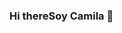 ### Hi thereSoy Camila 👋

<!--
**CamilaVillasuso/CamilaVillasuso** is a ✨ _special_ ✨ repository because its `README.md` (this file) appears on your GitHub profile.

- 🔭 I’m currently working on Centro de Formación Profesional n32
- 🌱 I’m currently learning  Programación Full Stack en Digital House
- 👯 I’m looking to collaborate on ...
- 🤔 I’m looking for help with ...
- 💬 Ask me about ...
- 📫 How to reach me: ...
- 😄 Pronouns: ...
- ⚡ Fun fact: ...
-->
